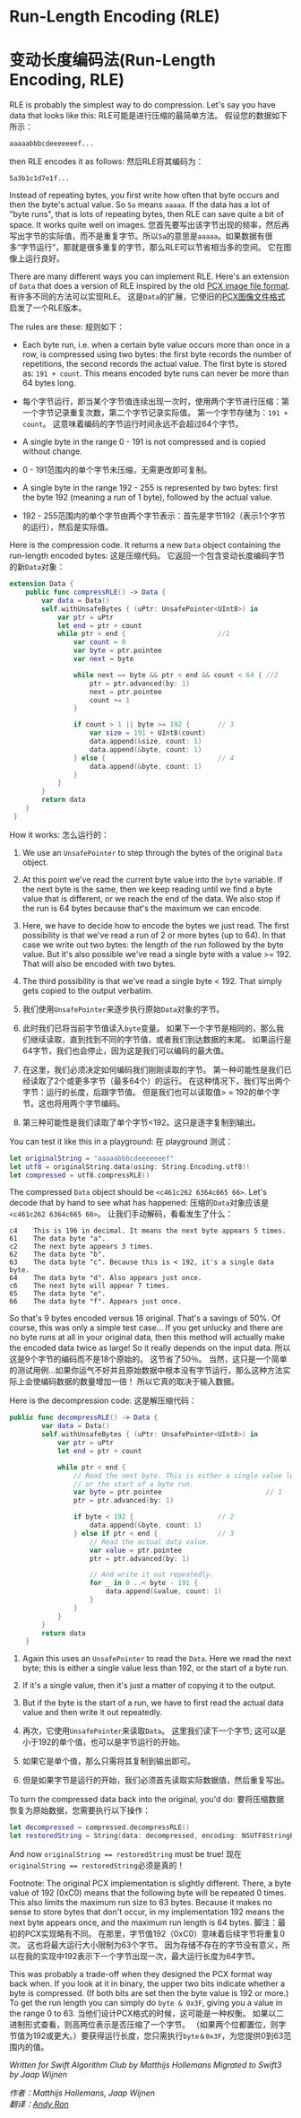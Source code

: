 # Run-Length Encoding (RLE)
# 变动长度编码法(Run-Length Encoding, RLE)

RLE is probably the simplest way to do compression. Let's say you have data that looks like this:
RLE可能是进行压缩的最简单方法。 假设您的数据如下所示：

	aaaaabbbcdeeeeeeef...

then RLE encodes it as follows:
然后RLE将其编码为：

	5a3b1c1d7e1f...

Instead of repeating bytes, you first write how often that byte occurs and then the byte's actual value. So `5a` means `aaaaa`. If the data has a lot of "byte runs", that is lots of repeating bytes, then RLE can save quite a bit of space. It works quite well on images.
您首先要写出该字节出现的频率，然后再写出字节的实际值，而不是重复字节。所以`5a`的意思是`aaaaa`。如果数据有很多“字节运行”，那就是很多重复的字节，那么RLE可以节省相当多的空间。 它在图像上运行良好。

There are many different ways you can implement RLE. Here's an extension of `Data` that does a version of RLE inspired by the old [PCX image file format](https://en.wikipedia.org/wiki/PCX).
有许多不同的方法可以实现RLE。 这是`Data`的扩展，它使旧的[PCX图像文件格式](https://en.wikipedia.org/wiki/PCX)启发了一个RLE版本。

The rules are these:
规则如下：

- Each byte run, i.e. when a certain byte value occurs more than once in a row, is compressed using two bytes: the first byte records the number of repetitions, the second records the actual value. The first byte is stored as: `191 + count`. This means encoded byte runs can never be more than 64 bytes long.
- 每个字节运行，即当某个字节值连续出现一次时，使用两个字节进行压缩：第一个字节记录重复次数，第二个字节记录实际值。 第一个字节存储为：`191 + count`。 这意味着编码的字节运行时间永远不会超过64个字节。

- A single byte in the range 0 - 191 is not compressed and is copied without change.
- 0 - 191范围内的单个字节未压缩，无需更改即可复制。

- A single byte in the range 192 - 255 is represented by two bytes: first the byte 192 (meaning a run of 1 byte), followed by the actual value.
- 192 - 255范围内的单个字节由两个字节表示：首先是字节192（表示1个字节的运行），然后是实际值。

Here is the compression code. It returns a new `Data` object containing the run-length encoded bytes:
这是压缩代码。 它返回一个包含变动长度编码字节的新`Data`对象：

```swift
extension Data {
    public func compressRLE() -> Data {
        var data = Data()
        self.withUnsafeBytes { (uPtr: UnsafePointer<UInt8>) in
            var ptr = uPtr
            let end = ptr + count
            while ptr < end { 						//1
                var count = 0
                var byte = ptr.pointee
                var next = byte

                while next == byte && ptr < end && count < 64 { //2
                    ptr = ptr.advanced(by: 1)
                    next = ptr.pointee
                    count += 1
                }

                if count > 1 || byte >= 192 {       // 3
                    var size = 191 + UInt8(count)
                    data.append(&size, count: 1)
                    data.append(&byte, count: 1)
                } else {                            // 4
                    data.append(&byte, count: 1)
                }
            }
        }
        return data
    }
 }
```

How it works:
怎么运行的：

1. We use an `UnsafePointer` to step through the bytes of the original `Data` object.

2. At this point we've read the current byte value into the `byte` variable. If the next byte is the same, then we keep reading until we find a byte value that is different, or we reach the end of the data. We also stop if the run is 64 bytes because that's the maximum we can encode.

3. Here, we have to decide how to encode the bytes we just read. The first possibility is that we've read a run of 2 or more bytes (up to 64). In that case we write out two bytes: the length of the run followed by the byte value. But it's also possible we've read a single byte with a value >= 192. That will also be encoded with two bytes.

4. The third possibility is that we've read a single byte < 192. That simply gets copied to the output verbatim.

1. 我们使用`UnsafePointer`来逐步执行原始`Data`对象的字节。

2. 此时我们已将当前字节值读入`byte`变量。 如果下一个字节是相同的，那么我们继续读取，直到找到不同的字节值，或者我们到达数据的末尾。 如果运行是64字节，我们也会停止，因为这是我们可以编码的最大值。

3. 在这里，我们必须决定如何编码我们刚刚读取的字节。 第一种可能性是我们已经读取了2个或更多字节（最多64个）的运行。 在这种情况下，我们写出两个字节：运行的长度，后跟字节值。 但是我们也可以读取值> = 192的单个字节。这也将用两个字节编码。

4. 第三种可能性是我们读取了单个字节<192。这只是逐字复制到输出。

You can test it like this in a playground:
在 playground 测试：

```swift
let originalString = "aaaaabbbcdeeeeeeef"
let utf8 = originalString.data(using: String.Encoding.utf8)!
let compressed = utf8.compressRLE()
```

The compressed `Data` object should be `<c461c262 6364c665 66>`. Let's decode that by hand to see what has happened:
压缩的`Data`对象应该是`<c461c262 6364c665 66>`。 让我们手动解码，看看发生了什么：

	c4    This is 196 in decimal. It means the next byte appears 5 times.
	61    The data byte "a".
	c2    The next byte appears 3 times.
	62    The data byte "b".
	63    The data byte "c". Because this is < 192, it's a single data byte.
	64    The data byte "d". Also appears just once.
	c6    The next byte will appear 7 times.
	65    The data byte "e".
	66    The data byte "f". Appears just once.

So that's 9 bytes encoded versus 18 original. That's a savings of 50%. Of course, this was only a simple test case... If you get unlucky and there are no byte runs at all in your original data, then this method will actually make the encoded data twice as large! So it really depends on the input data.
所以这是9个字节的编码而不是18个原始的。 这节省了50％。 当然，这只是一个简单的测试用例...如果你运气不好并且原始数据中根本没有字节运行，那么这种方法实际上会使编码数据的数量增加一倍！ 所以它真的取决于输入数据。

Here is the decompression code:
这是解压缩代码：

```swift
public func decompressRLE() -> Data {
        var data = Data()
        self.withUnsafeBytes { (uPtr: UnsafePointer<UInt8>) in
            var ptr = uPtr
            let end = ptr + count

            while ptr < end {
                // Read the next byte. This is either a single value less than 192,
                // or the start of a byte run.
                var byte = ptr.pointee							// 1
                ptr = ptr.advanced(by: 1)

                if byte < 192 {                     // 2
                    data.append(&byte, count: 1)
                } else if ptr < end {               // 3
                    // Read the actual data value.
                    var value = ptr.pointee
                    ptr = ptr.advanced(by: 1)

                    // And write it out repeatedly.
                    for _ in 0 ..< byte - 191 {
                        data.append(&value, count: 1)
                    }
                }
            }
        }
        return data
    }

```

1. Again this uses an `UnsafePointer` to read the `Data`. Here we read the next byte; this is either a single value less than 192, or the start of a byte run.

2. If it's a single value, then it's just a matter of copying it to the output.

3. But if the byte is the start of a run, we have to first read the actual data value and then write it out repeatedly.

1. 再次，它使用`UnsafePointer`来读取`Data`。 这里我们读下一个字节; 这可以是小于192的单个值，也可以是字节运行的开始。

2. 如果它是单个值，那么只需将其复制到输出即可。

3. 但是如果字节是运行的开始，我们必须首先读取实际数据值，然后重复写出。

To turn the compressed data back into the original, you'd do:
要将压缩数据恢复为原始数据，您需要执行以下操作：

```swift
let decompressed = compressed.decompressRLE()
let restoredString = String(data: decompressed, encoding: NSUTF8StringEncoding)
```

And now `originalString == restoredString` must be true!
现在`originalString == restoredString`必须是真的！

Footnote: The original PCX implementation is slightly different. There, a byte value of 192 (0xC0) means that the following byte will be repeated 0 times. This also limits the maximum run size to 63 bytes. Because it makes no sense to store bytes that don't occur, in my implementation 192 means the next byte appears once, and the maximum run length is 64 bytes.
脚注：最初的PCX实现略有不同。 在那里，字节值192（0xC0）意味着后续字节将重复0次。 这也将最大运行大小限制为63个字节。 因为存储不存在的字节没有意义，所以在我的实现中192表示下一个字节出现一次，最大运行长度为64字节。

This was probably a trade-off when they designed the PCX format way back when. If you look at it in binary, the upper two bits indicate whether a byte is compressed. (If both bits are set then the byte value is 192 or more.) To get the run length you can simply do `byte & 0x3F`, giving you a value in the range 0 to 63.
当他们设计PCX格式的时候，这可能是一种权衡。 如果以二进制形式查看，则高两位表示是否压缩了一个字节。 （如果两个位都置位，则字节值为192或更大。）要获得运行长度，您只需执行`byte＆0x3F`，为您提供0到63范围内的值。

*Written for Swift Algorithm Club by Matthijs Hollemans*
*Migrated to Swift3 by Jaap Wijnen*

*作者：Matthijs Hollemans, Jaap Wijnen*   
*翻译：[Andy Ron](https://github.com/andyRon)*
